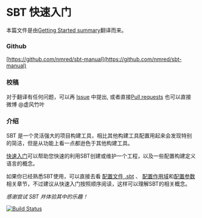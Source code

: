 # SBT 快速入门

本篇文件是由[Getting Started summary](http://www.scala-sbt.org/0.13/tutorial/index.html)翻译而来。

### Github

[https://github.com/nmred/sbt-manual](https://github.com/nmred/sbt-manual)

### 校稿

对于翻译有任何问题，可以再 [Issue](https://github.com/nmred/sbt-manual/issues) 中提出, 或者直接[Pull requests](https://github.com/nmred/sbt-manual/pulls)
也可以直接微博 @虚风竹叶

### 介绍

 SBT 是一个灵活强大的项目构建工具，相比其他构建工具配置用起来会发现特别的简洁，但是从功能上看一点都逊色于其他构建工具。

 [快速入门]()可以帮助您快速的利用SBT创建或维护一个工程，以及一些配置构建定义语言的概念。

 如果你已经熟悉SBT使用，可以直接去看 [配置文件 .sbt](build_define.html) 、 [配置作用域](scope.html)和[配置参数]()相关章节，不过建议从快速入门按照顺序阅读，这样可以理解SBT的相关概念。

*感谢尝试 SBT 并体验其中的乐趣！*

[![Build Status](https://www.gitbook.io/button/status/book/nmred/sbt-manual)](https://www.gitbook.io/book/nmred/sbt-manual/activity)
